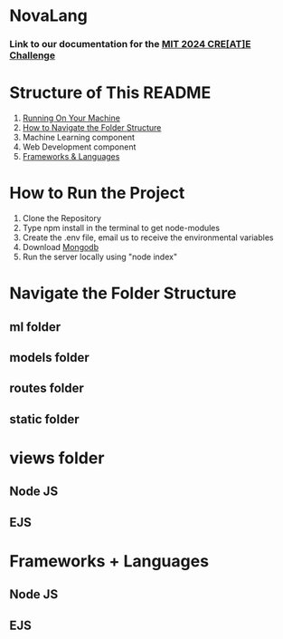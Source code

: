 # NovaLang
### Link to our documentation for the [MIT 2024 CRE[AT]E Challenge ]([url](https://docs.google.com/document/d/1ISRHYOTrsMIY67lTsfBSpmv2sFc6XUVt2Ec82_-jRlA/edit))
# Structure of This README
  1. [Running On Your Machine](#-how-to-run-the-project)
  2. [How to Navigate the Folder Structure](#-navigate-the-folder-structure)
  3. Machine Learning component
  4. Web Development component
  5. [Frameworks & Languages](#-frameworks-+-languages)

# How to Run the Project
  1. Clone the Repository
  2. Type npm install in the terminal to get node-modules
  3. Create the .env file, email us to receive the environmental variables
  4. Download [Mongodb]([url](https://www.mongodb.com/try/download/community))
  5. Run the server locally using "node index" 

# Navigate the Folder Structure
## ml folder 

## models folder 
## routes folder 
## static folder
# views folder


## Node JS

## EJS 
##


# Frameworks + Languages
## Node JS

## EJS 
## 
